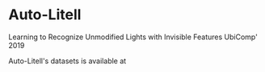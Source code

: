 # Auto-Litell
Learning to Recognize Unmodified Lights with Invisible Features UbiComp' 2019

Auto-Litell's datasets is available at 
